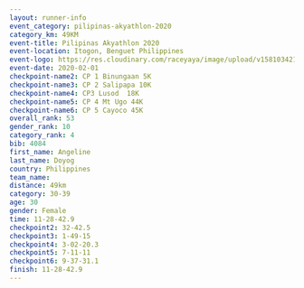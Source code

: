 ```yaml
--- 
layout: runner-info 
event_category: pilipinas-akyathlon-2020 
category_km: 49KM 
event-title: Pilipinas Akyathlon 2020 
event-location: Itogon, Benguet Philippines 
event-logo: https://res.cloudinary.com/raceyaya/image/upload/v1581034212/logo/ph-akyathlon_ldmu3f.png 
event-date: 2020-02-01 
checkpoint-name2: CP 1 Binungaan 5K 
checkpoint-name3: CP 2 Salipapa 10K 
checkpoint-name4: CP3 Lusod  18K 
checkpoint-name5: CP 4 Mt Ugo 44K 
checkpoint-name6: CP 5 Cayoco 45K 
overall_rank: 53
gender_rank: 10
category_rank: 4
bib: 4084
first_name: Angeline
last_name: Doyog
country: Philippines
team_name: 
distance: 49km
category: 30-39
age: 30
gender: Female
time: 11-28-42.9
checkpoint2: 32-42.5
checkpoint3: 1-49-15
checkpoint4: 3-02-20.3
checkpoint5: 7-11-11
checkpoint6: 9-37-31.1
finish: 11-28-42.9
--- 
```

